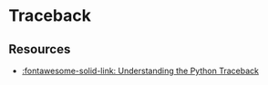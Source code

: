 Traceback
===

Resources
---
- [:fontawesome-solid-link: Understanding the Python Traceback](https://realpython.com/python-traceback/)
